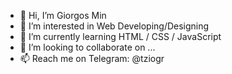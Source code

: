 - 👋 Hi, I’m Giorgos Min
- 👀 I’m interested in Web Developing/Designing
- 🌱 I’m currently learning HTML / CSS / JavaScript
- 💞️ I’m looking to collaborate on ...
- 📫 Reach me on Telegram: @tziogr

<!---
TzioGit/TzioGit is a ✨ special ✨ repository because its `README.md` (this file) appears on your GitHub profile.
You can click the Preview link to take a look at your changes.
--->
